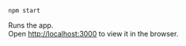 ```
npm start
```

Runs the app.<br />
Open [http://localhost:3000](http://localhost:3000) to view it in the browser.
